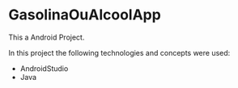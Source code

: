 # GasolinaOuAlcoolApp

This a Android Project. 

In this project the following technologies and concepts were used:

- AndroidStudio
- Java
